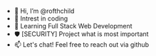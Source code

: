- 👋 Hi, I’m @rofthchild
- 👀 Intrest in coding
- 🌱 Learning Full Stack Web Development
- 🛡️ [SECURITY] Project what is most important
- 📫 Let's chat! Feel free to reach out via github

<!---
rofthchild/rofthchild is a ✨ special ✨ repository because its `README.md` (this file) appears on your GitHub profile.
You can click the Preview link to take a look at your changes.
--->
